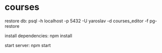 # courses

restore db:
 psql -h localhost -p 5432 -U yaroslav -d courses_editor -f pg-restore
 
install dependencies:
 npm install
 
start server: 
 npm start
